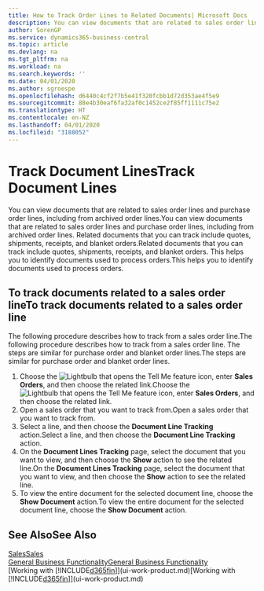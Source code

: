 ```yaml
---
title: How to Track Order Lines to Related Documents| Microsoft Docs
description: You can view documents that are related to sales order lines and purchase order lines, including from archived order lines. Related documents that you can track include quotes, shipments, receipts, and blanket orders. This helps you to identify documents used to process orders.
author: SorenGP
ms.service: dynamics365-business-central
ms.topic: article
ms.devlang: na
ms.tgt_pltfrm: na
ms.workload: na
ms.search.keywords: ''
ms.date: 04/01/2020
ms.author: sgroespe
ms.openlocfilehash: d6440c4cf2f7b5e41f320fcbb1d72d353ae4f5e9
ms.sourcegitcommit: 88e4b30eaf6fa32af0c1452ce2f85ff1111c75e2
ms.translationtype: HT
ms.contentlocale: en-NZ
ms.lasthandoff: 04/01/2020
ms.locfileid: "3188052"
---
```

# <a name="track-document-lines"></a><span data-ttu-id="6aeca-105">Track Document Lines</span><span class="sxs-lookup"><span data-stu-id="6aeca-105">Track Document Lines</span></span>
<span data-ttu-id="6aeca-106">You can view documents that are related to sales order lines and purchase order lines, including from archived order lines.</span><span class="sxs-lookup"><span data-stu-id="6aeca-106">You can view documents that are related to sales order lines and purchase order lines, including from archived order lines.</span></span> <span data-ttu-id="6aeca-107">Related documents that you can track include quotes, shipments, receipts, and blanket orders.</span><span class="sxs-lookup"><span data-stu-id="6aeca-107">Related documents that you can track include quotes, shipments, receipts, and blanket orders.</span></span> <span data-ttu-id="6aeca-108">This helps you to identify documents used to process orders.</span><span class="sxs-lookup"><span data-stu-id="6aeca-108">This helps you to identify documents used to process orders.</span></span>  

## <a name="to-track-documents-related-to-a-sales-order-line"></a><span data-ttu-id="6aeca-109">To track documents related to a sales order line</span><span class="sxs-lookup"><span data-stu-id="6aeca-109">To track documents related to a sales order line</span></span>
<span data-ttu-id="6aeca-110">The following procedure describes how to track from a sales order line.</span><span class="sxs-lookup"><span data-stu-id="6aeca-110">The following procedure describes how to track from a sales order line.</span></span> <span data-ttu-id="6aeca-111">The steps are similar for purchase order and blanket order lines.</span><span class="sxs-lookup"><span data-stu-id="6aeca-111">The steps are similar for purchase order and blanket order lines.</span></span>

1.  <span data-ttu-id="6aeca-112">Choose the ![Lightbulb that opens the Tell Me feature](media/ui-search/search_small.png "Tell me what you want to do") icon, enter **Sales Orders**, and then choose the related link.</span><span class="sxs-lookup"><span data-stu-id="6aeca-112">Choose the ![Lightbulb that opens the Tell Me feature](media/ui-search/search_small.png "Tell me what you want to do") icon, enter **Sales Orders**, and then choose the related link.</span></span>  
2.  <span data-ttu-id="6aeca-113">Open a sales order that you want to track from.</span><span class="sxs-lookup"><span data-stu-id="6aeca-113">Open a sales order that you want to track from.</span></span>  
3.  <span data-ttu-id="6aeca-114">Select a line, and then choose the **Document Line Tracking** action.</span><span class="sxs-lookup"><span data-stu-id="6aeca-114">Select a line, and then choose the **Document Line Tracking** action.</span></span>
4. <span data-ttu-id="6aeca-115">On the **Document Lines Tracking** page, select the document that you want to view, and then choose the **Show** action to see the related line.</span><span class="sxs-lookup"><span data-stu-id="6aeca-115">On the **Document Lines Tracking** page, select the document that you want to view, and then choose the **Show** action to see the related line.</span></span>
5. <span data-ttu-id="6aeca-116">To view the entire document for the selected document line, choose the **Show Document** action.</span><span class="sxs-lookup"><span data-stu-id="6aeca-116">To view the entire document for the selected document line, choose the **Show Document** action.</span></span>

## <a name="see-also"></a><span data-ttu-id="6aeca-117">See Also</span><span class="sxs-lookup"><span data-stu-id="6aeca-117">See Also</span></span>
[<span data-ttu-id="6aeca-118">Sales</span><span class="sxs-lookup"><span data-stu-id="6aeca-118">Sales</span></span>](sales-manage-sales.md)  
[<span data-ttu-id="6aeca-119">General Business Functionality</span><span class="sxs-lookup"><span data-stu-id="6aeca-119">General Business Functionality</span></span>](ui-across-business-areas.md)  
<span data-ttu-id="6aeca-120">[Working with [!INCLUDE[d365fin](includes/d365fin_md.md)]](ui-work-product.md)</span><span class="sxs-lookup"><span data-stu-id="6aeca-120">[Working with [!INCLUDE[d365fin](includes/d365fin_md.md)]](ui-work-product.md)</span></span>
